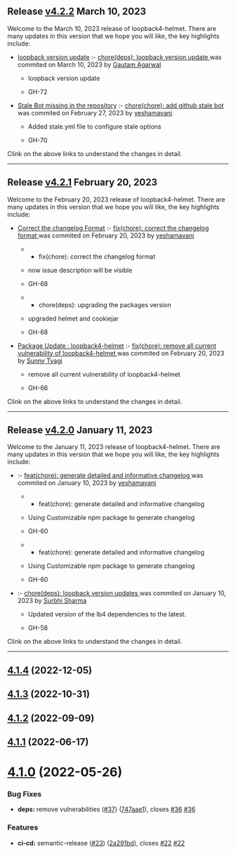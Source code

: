## Release [v4.2.2](https://github.com/sourcefuse/loopback4-helmet/compare/v4.2.1..v4.2.2) March 10, 2023
Welcome to the March 10, 2023 release of loopback4-helmet. There are many updates in this version that we hope you will like, the key highlights include:

  - [loopback version update](https://github.com/sourcefuse/loopback4-helmet/issues/72) :- [chore(deps): loopback version update ](https://github.com/sourcefuse/loopback4-helmet/commit/c5fe04eeb0490f16a0e30f94de1bd64d3b2a14dd) was commited on March 10, 2023 by [Gautam Agarwal](mailto:108651274+gautam23-sf@users.noreply.github.com)
    
      - loopback version update
      
      -  GH-72
      
  
  - [Stale Bot missing in the repository](https://github.com/sourcefuse/loopback4-helmet/issues/70) :- [chore(chore): add github stale bot ](https://github.com/sourcefuse/loopback4-helmet/commit/f37999430b81bb020121bd172bff005d40adfdda) was commited on February 27, 2023 by [yeshamavani](mailto:83634146+yeshamavani@users.noreply.github.com)
    
      - Added stale.yml file to configure stale options
      
      -  GH-70
      
  
Clink on the above links to understand the changes in detail.
  ___

## Release [v4.2.1](https://github.com/sourcefuse/loopback4-helmet/compare/v4.2.0..v4.2.1) February 20, 2023
Welcome to the February 20, 2023 release of loopback4-helmet. There are many updates in this version that we hope you will like, the key highlights include:

  - [Correct the changelog Format](https://github.com/sourcefuse/loopback4-helmet/issues/68) :- [fix(chore): correct the changelog format ](https://github.com/sourcefuse/loopback4-helmet/commit/d71c98af22b484487d24e254d4428e70b5b0f12e) was commited on February 20, 2023 by [yeshamavani](mailto:83634146+yeshamavani@users.noreply.github.com)
    
      - * fix(chore): correct the changelog format
      
      -  now issue description will be visible
      
      -  GH-68
      
      - * chore(deps): upgrading the packages version
      
      -  upgraded helmet and cookiejar
      
      -  GH-68
      
  
  - [Package Update : loopback4-helmet](https://github.com/sourcefuse/loopback4-helmet/issues/66) :- [fix(chore): remove all current vulnerability of loopback4-helmet ](https://github.com/sourcefuse/loopback4-helmet/commit/17d4b8deb030b574838a1b30e14dacdc401d85c0) was commited on February 20, 2023 by [Sunny Tyagi](mailto:107617248+Tyagi-Sunny@users.noreply.github.com)
    
      - remove all current vulnerability of loopback4-helmet
      
      -  GH-66
      
  
Clink on the above links to understand the changes in detail.
  ___

## Release [v4.2.0](https://github.com/sourcefuse/loopback4-helmet/compare/v4.1.4..v4.2.0) January 11, 2023
Welcome to the January 11, 2023 release of loopback4-helmet. There are many updates in this version that we hope you will like, the key highlights include:

  - [](https://github.com/sourcefuse/loopback4-helmet/issues/-60) :- [feat(chore): generate detailed and informative changelog ](https://github.com/sourcefuse/loopback4-helmet/commit/7ad442fc49325ba36bcead5786fb1eaf9f657925) was commited on January 10, 2023 by [yeshamavani](mailto:83634146+yeshamavani@users.noreply.github.com)
    
      - * feat(chore): generate detailed and informative changelog
      
      -  Using Customizable npm package to generate changelog
      
      -  GH-60
      
      - * feat(chore): generate detailed and informative changelog
      
      -  Using Customizable npm package to generate changelog
      
      -  GH-60
      
  
  - [](https://github.com/sourcefuse/loopback4-helmet/issues/-58) :- [chore(deps): loopback version updates ](https://github.com/sourcefuse/loopback4-helmet/commit/d03ce70d7119971e9b1ab8ade0f9610ef544e638) was commited on January 10, 2023 by [Surbhi Sharma](mailto:98279679+Surbhi-sharma1@users.noreply.github.com)
    
      - Updated version of the lb4 dependencies to the latest.
      
      -  GH-58
      
  
Clink on the above links to understand the changes in detail.
  ___

## [4.1.4](https://github.com/sourcefuse/loopback4-helmet/compare/v4.1.3...v4.1.4) (2022-12-05)

## [4.1.3](https://github.com/sourcefuse/loopback4-helmet/compare/v4.1.2...v4.1.3) (2022-10-31)

## [4.1.2](https://github.com/sourcefuse/loopback4-helmet/compare/v4.1.1...v4.1.2) (2022-09-09)

## [4.1.1](https://github.com/sourcefuse/loopback4-helmet/compare/v4.1.0...v4.1.1) (2022-06-17)

# [4.1.0](https://github.com/sourcefuse/loopback4-helmet/compare/v4.0.2...v4.1.0) (2022-05-26)

### Bug Fixes

- **deps:** remove vulnerabilities ([#37](https://github.com/sourcefuse/loopback4-helmet/issues/37)) ([747aae1](https://github.com/sourcefuse/loopback4-helmet/commit/747aae120e03bd26e373542fb69009bebb049583)), closes [#36](https://github.com/sourcefuse/loopback4-helmet/issues/36) [#36](https://github.com/sourcefuse/loopback4-helmet/issues/36)

### Features

- **ci-cd:** semantic-release ([#23](https://github.com/sourcefuse/loopback4-helmet/issues/23)) ([2a291bd](https://github.com/sourcefuse/loopback4-helmet/commit/2a291bdbc6e2cfec5e92ba04a262cf0b3580824e)), closes [#22](https://github.com/sourcefuse/loopback4-helmet/issues/22) [#22](https://github.com/sourcefuse/loopback4-helmet/issues/22)